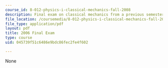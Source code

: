 ```yaml
---
course_id: 8-012-physics-i-classical-mechanics-fall-2008
description: Final exam on classical mechanics from a previous semester.
file_location: /coursemedia/8-012-physics-i-classical-mechanics-fall-2008/045739f51c6486e9bdc86fec2fe4f602_2006_final.pdf
file_type: application/pdf
layout: pdf
title: 2006 Final Exam
type: course
uid: 045739f51c6486e9bdc86fec2fe4f602

---
```

None